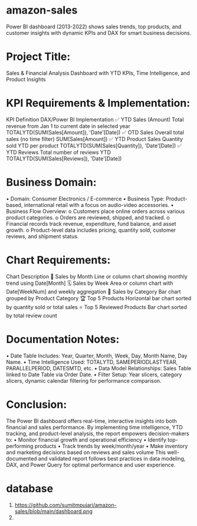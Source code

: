 # amazon-sales
Power BI dashboard (2013-2022) shows sales trends, top products, and customer insights with dynamic KPIs and DAX for smart business decisions.

# Project Title:
Sales & Financial Analysis Dashboard with YTD KPIs, Time Intelligence, and Product Insights

# KPI Requirements & Implementation:
KPI	Definition	DAX/Power BI Implementation
✅ YTD Sales (Amount)	Total revenue from Jan 1 to current date in selected year	TOTALYTD(SUM(Sales[Amount]), 'Date'[Date])
✅ OTD Sales	Overall total sales (no time filter)	SUM(Sales[Amount])
✅ YTD Product Sales	Quantity sold YTD per product	TOTALYTD(SUM(Sales[Quantity]), 'Date'[Date])
✅ YTD Reviews	Total number of reviews YTD	TOTALYTD(SUM(Sales[Reviews]), 'Date'[Date])

# Business Domain:
•	Domain: Consumer Electronics / E-commerce
•	Business Type: Product-based, international retail with a focus on audio-video accessories.
•	Business Flow Overview:
o	Customers place online orders across various product categories.
o	Orders are reviewed, shipped, and tracked.
o	Financial records track revenue, expenditure, fund balance, and asset growth.
o	Product-level data includes pricing, quantity sold, customer reviews, and shipment status.

# Chart Requirements:
Chart	Description
📅 Sales by Month	Line or column chart showing monthly trend using Date[Month]
🗓️ Sales by Week	Area or column chart with Date[WeekNum] and weekly aggregation
📂 Sales by Category	Bar chart grouped by Product Category
🏆 Top 5 Products	Horizontal bar chart sorted by quantity sold or total sales
⭐ Top 5 Reviewed Products	Bar chart sorted by total review count


# Documentation Notes:
•	Date Table Includes: Year, Quarter, Month, Week, Day, Month Name, Day Name.
•	Time Intelligence Used: TOTALYTD, SAMEPERIODLASTYEAR, PARALLELPERIOD, DATESMTD, etc.
•	Data Model Relationships: Sales Table linked to Date Table via Order Date.
•	Filter Setup: Year slicers, category slicers, dynamic calendar filtering for performance comparison.

# Conclusion:
The Power BI dashboard offers real-time, interactive insights into both financial and sales performance. By implementing time intelligence, YTD tracking, and product-level analysis, the report empowers decision-makers to:
•	Monitor financial growth and operational efficiency
•	Identify top-performing products
•	Track trends by week/month/year
•	Make inventory and marketing decisions based on reviews and sales volume
This well-documented and validated report follows best practices in data modeling, DAX, and Power Query for optimal performance and user experience.

# database
1. https://github.com/sumitmpujari/amazon-sales/blob/main/dashboard.png
2. 
#
